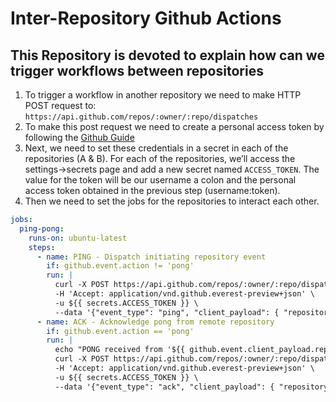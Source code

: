 # Inter-Repository Github Actions
This Repository is devoted to explain how can we trigger workflows between repositories
--
1) To trigger a workflow in another repository we need to make HTTP POST request to:
`https://api.github.com/repos/:owner/:repo/dispatches`
2) To make this post request we need to create a personal access token by following the [Github Guide](https://help.github.com/en/github/authenticating-to-github/creating-a-personal-access-token-for-the-command-line)
3) Next, we need to set these credentials in a secret in each of the repositories (A & B). For each of the repositories, we’ll access the settings->secrets page and add a new secret named `ACCESS_TOKEN`. The value for the token will be our username a colon and the personal access token obtained in the previous step (username:token).
4) Then we need to set the jobs for the repositories to interact each other.
```yml
jobs:
  ping-pong:
    runs-on: ubuntu-latest
    steps:
      - name: PING - Dispatch initiating repository event
        if: github.event.action != 'pong'
        run: |
          curl -X POST https://api.github.com/repos/:owner/:repo/dispatches \
          -H 'Accept: application/vnd.github.everest-preview+json' \
          -u ${{ secrets.ACCESS_TOKEN }} \
          --data '{"event_type": "ping", "client_payload": { "repository": "'"$GITHUB_REPOSITORY"'" }}'
      - name: ACK - Acknowledge pong from remote repository
        if: github.event.action == 'pong'
        run: |
          echo "PONG received from '${{ github.event.client_payload.repository }}'" && \
          curl -X POST https://api.github.com/repos/:owner/:repo/dispatches \
          -H 'Accept: application/vnd.github.everest-preview+json' \
          -u ${{ secrets.ACCESS_TOKEN }} \
          --data '{"event_type": "ack", "client_payload": { "repository": "'"$GITHUB_REPOSITORY"'" }}'

```
